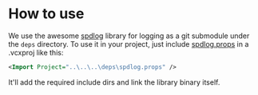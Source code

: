 # How to use

We use the awesome [spdlog](https://github.com/gabime/spdlog) library for logging as a git submodule under the `deps` directory. To use it in your project, just include [spdlog.props](../../deps/spdlog.props) in a .vcxproj like this:

```xml
<Import Project="..\..\..\deps\spdlog.props" />
```

It'll add the required include dirs and link the library binary itself.

